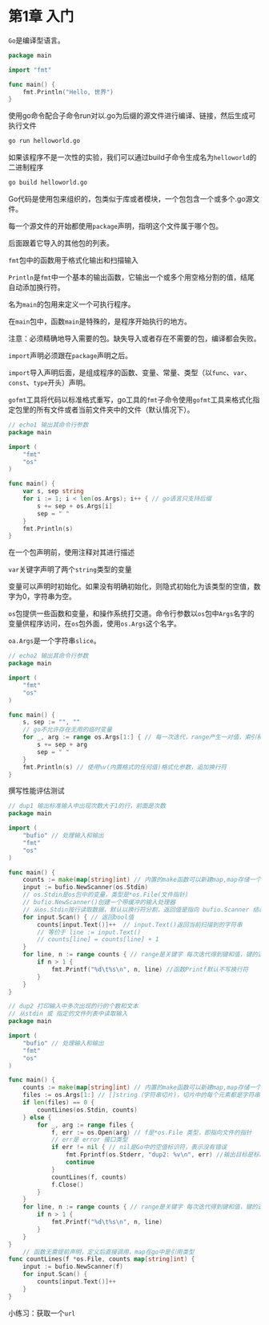 # 第1章 入门

`Go`是编译型语言。

```go
package main

import "fmt"

func main() {
	fmt.Println("Hello, 世界")
}
```

使用go命令配合子命令run对以.go为后缀的源文件进行编译、链接，然后生成可执行文件

```cmd
go run helloworld.go
```

如果该程序不是一次性的实验，我们可以通过build子命令生成名为`helloworld`的二进制程序

```cmd
go build helloworld.go
```



Go代码是使用包来组织的，包类似于库或者模块，一个包包含一个或多个.go源文件。

每一个源文件的开始都使用`package`声明，指明这个文件属于哪个包。

后面跟着它导入的其他包的列表。



`fmt`包中的函数用于格式化输出和扫描输入

`Println`是`fmt`中一个基本的输出函数，它输出一个或多个用空格分割的值，结尾自动添加换行符。



名为`main`的包用来定义一个可执行程序。

在`main`包中，函数`main`是特殊的，是程序开始执行的地方。



注意：必须精确地导入需要的包。缺失导入或者存在不需要的包，编译都会失败。



`import`声明必须跟在`package`声明之后。

`import`导入声明后面，是组成程序的函数、变量、常量、类型（以`func`、`var`、`const`、`type`开头）声明。



`gofmt`工具将代码以标准格式重写，go工具的`fmt`子命令使用`gofmt`工具来格式化指定包里的所有文件或者当前文件夹中的文件（默认情况下）。



```go
// echo1 输出其命令行参数
package main

import (
	"fmt"
	"os"
)

func main() {
	var s, sep string
	for i := 1; i < len(os.Args); i++ { // go语言只支持后缀
		s += sep + os.Args[i]
		sep = " "
	}
	fmt.Println(s)
}
```

在一个包声明前，使用注释对其进行描述

`var`关键字声明了两个`string`类型的变量

变量可以声明时初始化。如果没有明确初始化，则隐式初始化为该类型的空值，数字为0，字符串为空。



`os`包提供一些函数和变量，和操作系统打交道。命令行参数以`os`包中`Args`名字的变量供程序访问，在`os`包外面，使用`os.Args`这个名字。

`oa.Args`是一个字符串`slice`。

```go
// echo2 输出其命令行参数
package main

import (
	"fmt"
	"os"
)

func main() {
	s, sep := "", ""
	// go不允许存在无用的临时变量
	for _, arg := range os.Args[1:] { // 每一次迭代，range产生一对值，索引和当前索引对应的元素
		s += sep + arg
		sep = " "
	}
    fmt.Println(s) // 使用%v(内置格式的任何值)格式化参数，追加换行符
}
```



撰写性能评估测试





```go
// dup1 输出标准输入中出现次数大于1的行，前面是次数
package main

import (
	"bufio" // 处理输入和输出
	"fmt"
	"os"
)

func main() {
	counts := make(map[string]int) // 内置的make函数可以新建map,map存储一个键值对集合
	input := bufio.NewScanner(os.Stdin)
	// os.Stdin是os包中的变量，类型是*os.File(文件指针)
	// bufio.NewScanner()创建一个带缓冲的输入处理器
	// 从os.Stdin按行读取数据，默认以换行符分割，返回值是指向 bufio.Scanner 结构体的指针
	for input.Scan() { // 返回bool值
		counts[input.Text()]++  // input.Text()返回当前扫描到的字符串
		// 等价于 line := input.Text()
		// counts[line] = counts[line] + 1
	}
	for line, n := range counts { // range是关键字 每次迭代得到键和值，键的迭代顺序是随机的
		if n > 1 {
			fmt.Printf("%d\t%s\n", n, line) //函数Printf默认不写换行符
		}
	}
}
```





```go
// dup2 打印输入中多次出现的行的个数和文本
// 从stdin 或 指定的文件列表中读取输入
package main

import (
	"bufio" // 处理输入和输出
	"fmt"
	"os"
)

func main() {
	counts := make(map[string]int) // 内置的make函数可以新建map,map存储一个键值对集合
	files := os.Args[1:] // []string（字符串切片)，切片中的每个元素都是字符串
	if len(files) == 0 {
		countLines(os.Stdin, counts)
	} else {
		for _, arg := range files {
			f, err := os.Open(arg) // f是*os.File 类型，即指向文件的指针
			// err是 error 接口类型 
			if err != nil { // nil是Go中的空值标识符，表示没有错误
				fmt.Fprintf(os.Stderr, "dup2: %v\n", err) //输出目标是标准错误流，自动调用err.Error()方法，输出一串字符串
				continue
			}
			countLines(f, counts)
			f.Close()
		}
	}
	for line, n := range counts { // range是关键字 每次迭代得到键和值，键的迭代顺序是随机的
		if n > 1 {
			fmt.Printf("%d\t%s\n", n, line)
		}
	}
}
	// 函数无需提前声明，定义后直接调用，map在go中是引用类型
func countLines(f *os.File, counts map[string]int) {
	input := bufio.NewScanner(f)
	for input.Scan() {
		counts[input.Text()]++
	}
}
```



小练习：获取一个`url`

